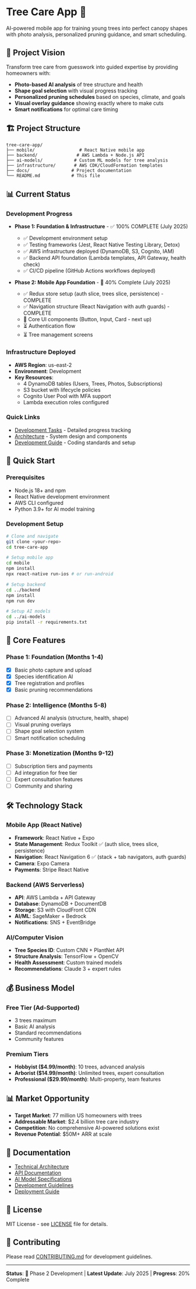 # Tree Care App 🌳

AI-powered mobile app for training young trees into perfect canopy shapes with photo analysis, personalized pruning guidance, and smart scheduling.

## 🎯 Project Vision

Transform tree care from guesswork into guided expertise by providing homeowners with:
- **Photo-based AI analysis** of tree structure and health
- **Shape goal selection** with visual progress tracking
- **Personalized pruning schedules** based on species, climate, and goals
- **Visual overlay guidance** showing exactly where to make cuts
- **Smart notifications** for optimal care timing

## 🏗️ Project Structure

```
tree-care-app/
├── mobile/                 # React Native mobile app
├── backend/               # AWS Lambda + Node.js API
├── ai-models/            # Custom ML models for tree analysis
├── infrastructure/       # AWS CDK/CloudFormation templates
├── docs/                # Project documentation
└── README.md            # This file
```

## 📊 Current Status

### Development Progress
- **Phase 1: Foundation & Infrastructure** - ✅ 100% COMPLETE (July 2025)
  - ✅ Development environment setup
  - ✅ Testing frameworks (Jest, React Native Testing Library, Detox)
  - ✅ AWS infrastructure deployed (DynamoDB, S3, Cognito, IAM)
  - ✅ Backend API foundation (Lambda templates, API Gateway, health check)
  - ✅ CI/CD pipeline (GitHub Actions workflows deployed)

- **Phase 2: Mobile App Foundation** - 🚀 40% Complete (July 2025)
  - ✅ Redux store setup (auth slice, trees slice, persistence) - COMPLETE
  - ✅ Navigation structure (React Navigation with auth guards) - COMPLETE
  - 🔄 Core UI components (Button, Input, Card - next up)
  - ⏳ Authentication flow
  - ⏳ Tree management screens

### Infrastructure Deployed
- **AWS Region**: us-east-2
- **Environment**: Development
- **Key Resources**:
  - 4 DynamoDB tables (Users, Trees, Photos, Subscriptions)
  - S3 bucket with lifecycle policies
  - Cognito User Pool with MFA support
  - Lambda execution roles configured

### Quick Links
- [Development Tasks](docs/TASKS.md) - Detailed progress tracking
- [Architecture](docs/ARCHITECTURE.md) - System design and components
- [Development Guide](docs/DEVELOPMENT.md) - Coding standards and setup

## 🚀 Quick Start

### Prerequisites
- Node.js 18+ and npm
- React Native development environment
- AWS CLI configured
- Python 3.9+ for AI model training

### Development Setup
```bash
# Clone and navigate
git clone <your-repo>
cd tree-care-app

# Setup mobile app
cd mobile
npm install
npx react-native run-ios # or run-android

# Setup backend
cd ../backend
npm install
npm run dev

# Setup AI models
cd ../ai-models
pip install -r requirements.txt
```

## 📱 Core Features

### Phase 1: Foundation (Months 1-4)
- [x] Basic photo capture and upload
- [x] Species identification AI
- [x] Tree registration and profiles
- [x] Basic pruning recommendations

### Phase 2: Intelligence (Months 5-8)
- [ ] Advanced AI analysis (structure, health, shape)
- [ ] Visual pruning overlays
- [ ] Shape goal selection system
- [ ] Smart notification scheduling

### Phase 3: Monetization (Months 9-12)
- [ ] Subscription tiers and payments
- [ ] Ad integration for free tier
- [ ] Expert consultation features
- [ ] Community and sharing

## 🛠️ Technology Stack

### Mobile App (React Native)
- **Framework**: React Native + Expo
- **State Management**: Redux Toolkit ✅ (auth slice, trees slice, persistence)
- **Navigation**: React Navigation 6 ✅ (stack + tab navigators, auth guards)
- **Camera**: Expo Camera
- **Payments**: Stripe React Native

### Backend (AWS Serverless)
- **API**: AWS Lambda + API Gateway
- **Database**: DynamoDB + DocumentDB
- **Storage**: S3 with CloudFront CDN
- **AI/ML**: SageMaker + Bedrock
- **Notifications**: SNS + EventBridge

### AI/Computer Vision
- **Tree Species ID**: Custom CNN + PlantNet API
- **Structure Analysis**: TensorFlow + OpenCV
- **Health Assessment**: Custom trained models
- **Recommendations**: Claude 3 + expert rules

## 💰 Business Model

### Free Tier (Ad-Supported)
- 3 trees maximum
- Basic AI analysis
- Standard recommendations
- Community features

### Premium Tiers
- **Hobbyist ($4.99/month)**: 10 trees, advanced analysis
- **Arborist ($14.99/month)**: Unlimited trees, expert consultation
- **Professional ($29.99/month)**: Multi-property, team features

## 📊 Market Opportunity

- **Target Market**: 77 million US homeowners with trees
- **Addressable Market**: $2.4 billion tree care industry
- **Competition**: No comprehensive AI-powered solutions exist
- **Revenue Potential**: $50M+ ARR at scale

## 🔗 Documentation

- [Technical Architecture](docs/ARCHITECTURE.md)
- [API Documentation](docs/API.md)
- [AI Model Specifications](docs/AI_MODELS.md)
- [Development Guidelines](docs/DEVELOPMENT.md)
- [Deployment Guide](docs/DEPLOYMENT.md)

## 📄 License

MIT License - see [LICENSE](LICENSE) file for details.

## 🤝 Contributing

Please read [CONTRIBUTING.md](docs/CONTRIBUTING.md) for development guidelines.

---

**Status**: 🚀 Phase 2 Development | **Latest Update**: July 2025 | **Progress**: 20% Complete
